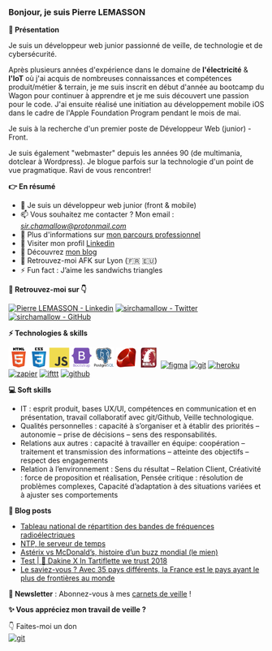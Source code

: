 ### Bonjour, je suis Pierre LEMASSON

**👋 Présentation**

Je suis un développeur web junior passionné de veille, de technologie et de cybersécurité.

Après plusieurs années d'expérience dans le domaine de **l'électricité** & **l'IoT** où j'ai acquis de nombreuses connaissances et compétences produit/métier & terrain, je me suis inscrit en début d'année au bootcamp du Wagon pour continuer à apprendre et je me suis découvert une passion pour le code. J'ai ensuite réalisé une initiation au développement mobile iOS dans le cadre de l'Apple Foundation Program pendant le mois de mai.

Je suis à la recherche d'un premier poste de Développeur Web (junior) - Front.

Je suis également "webmaster" depuis les années 90 (de multimania, dotclear à Wordpress).
Je blogue parfois sur la technologie d'un point de vue pragmatique.
Ravi de vous rencontrer!

**👉 En résumé**

- 🔭 Je suis un développeur web junior (front & mobile)
- 📫 Vous souhaitez me contacter ? Mon email : [*sir.chamallow@protonmail.com*](mailto:sir.chamallow@protonmail.com)
- 💼 Plus d'informations sur [mon parcours professionnel](https://github.com/sirchamallow/profilecv)
- 📄 Visiter mon profil [Linkedin](https://www.linkedin.com/in/pierrelemasson)
- 🔗 Découvrez [mon blog](https://sir.chamallow.com)
- 📢 Retrouvez-moi AFK sur Lyon (🇫🇷 🇪🇺)
- ⚡ Fun fact : J’aime les sandwichs triangles

**🤠 Retrouvez-moi sur 👇**

<a href="https://www.linkedin.com/in/pierrelemasson" target="blank"><img src="https://img.shields.io/badge/-Pierre LEMASSON-blue?style=flat-square&logo=Linkedin&logoColor=white&link=https://www.linkedin.com/in/pierrelemasson/" alt="Pierre LEMASSON - Linkedin" /></a> <a href="https://twitter.com/sirchamallow" target="blank"><img src="https://img.shields.io/twitter/follow/sirchamallow?style=social" alt="sirchamallow - Twitter" /></a> <a href="https://github.com/sirchamallow" target="blank"><img src="https://img.shields.io/github/followers/sirchamallow?label=Github&style=social" alt="sirchamallow - GitHub" /></a>
</br>

**⚡ Technologies & skills**

<a href="https://developer.mozilla.org/fr/docs/Learn/HTML/Introduction_to_HTML" target="_blank" rel="noreferrer"><img src="https://raw.githubusercontent.com/devicons/devicon/master/icons/html5/html5-original-wordmark.svg" alt="html5" width="40" height="40"/></a><a href="https://developer.mozilla.org/fr/docs/Learn/CSS/First_steps" target="_blank" rel="noreferrer"><img src="https://raw.githubusercontent.com/devicons/devicon/master/icons/css3/css3-original-wordmark.svg" alt="css3" width="40" height="40"/></a><a href="https://developer.mozilla.org/fr/docs/Learn/JavaScript/First_steps" target="_blank" rel="noreferrer"><img src="https://raw.githubusercontent.com/devicons/devicon/master/icons/javascript/javascript-original.svg" alt="javascript" width="40" height="40"/></a> <a href="https://getbootstrap.com" target="_blank" rel="noreferrer"> <img src="https://raw.githubusercontent.com/devicons/devicon/master/icons/bootstrap/bootstrap-plain-wordmark.svg" alt="bootstrap" width="40" height="40"/></a> <a href="https://www.postgresql.org" target="_blank" rel="noreferrer"> <img src="https://raw.githubusercontent.com/devicons/devicon/master/icons/postgresql/postgresql-original-wordmark.svg" alt="postgresql" width="40" height="40"/></a> <a href="https://www.ruby-lang.org/en/" target="_blank" rel="noreferrer"> <img src="https://raw.githubusercontent.com/devicons/devicon/master/icons/ruby/ruby-original.svg" alt="ruby" width="40" height="40"/></a> <a href="https://rubyonrails.org" target="_blank" rel="noreferrer"> <img src="https://raw.githubusercontent.com/devicons/devicon/master/icons/rails/rails-original-wordmark.svg" alt="rails" width="40" height="40"/></a> <a href="https://www.figma.com" target="_blank" rel="noreferrer"><img src="https://www.vectorlogo.zone/logos/figma/figma-icon.svg" alt="figma" width="40" height="40"/></a> <a href="https://git-scm.com/" target="_blank" rel="noreferrer"> <img src="https://www.vectorlogo.zone/logos/git-scm/git-scm-icon.svg" alt="git" width="40" height="40"/></a> <a href="https://heroku.com" target="_blank" rel="noreferrer"> <img src="https://www.vectorlogo.zone/logos/heroku/heroku-icon.svg" alt="heroku" width="40" height="40"/></a> <a href="https://zapier.com" target="_blank" rel="noreferrer"> <img src="https://www.vectorlogo.zone/logos/zapier/zapier-icon.svg" alt="zapier" width="40" height="40"/></a> <a href="https://ifttt.com/" target="_blank" rel="noreferrer"> <img src="https://www.vectorlogo.zone/logos/ifttt/ifttt-ar21.svg" alt="ifttt" width="40" height="40"/></a> <a href="https://www.github.com" target="_blank" rel="noreferrer"><img src="https://user-images.githubusercontent.com/16926444/140777574-2e28fadc-3a50-4203-b867-c9aa2a4d7e03.png" alt="github" width="0" height="30"/></a>

**💻 Soft skills**

- IT : esprit produit, bases UX/UI, compétences en communication et en présentation, travail collaboratif avec git/Github, Veille technologique.
- Qualités personnelles : capacité à s’organiser et à établir des priorités – autonomie – prise de décisions – sens des responsabilités.
- Relations aux autres : capacité à travailler en équipe: coopération – traitement et transmission des informations – atteinte des objectifs – respect des engagements
- Relation à l’environnement : Sens du résultat – Relation Client, Créativité : force de proposition et réalisation, Pensée critique : résolution de problèmes complexes, Capacité d’adaptation à des situations variées et à ajuster ses comportements

**📝 Blog posts**

- [Tableau national de répartition des bandes de fréquences radioélectriques](https://sir.chamallow.com/archives/2980)
- [NTP, le serveur de temps](https://sir.chamallow.com/archives/2897)
- [Astérix vs McDonald’s, histoire d’un buzz mondial (le mien)](https://sir.chamallow.com/archives/3107)
- [Test | 🎒 Dakine X In Tartiflette we trust 2018](https://sir.chamallow.com/archives/1340)
- [Le saviez-vous ? Avec 35 pays différents, la France est le pays ayant le plus de frontières au monde](https://sir.chamallow.com/archives/2588)

**📨 Newsletter** : Abonnez-vous à mes [carnets de veille](https://sirchamallow.substack.com/) !

**✨ Vous appréciez mon travail de veille ?**</p>
👇 Faites-moi un don</br>
<a href="https://www.paypal.com/donate?business=ADLAZ8EHH9JT4&no_recurring=0&currency_code=EUR" target="_blank" rel="noreferrer"><img src="https://user-images.githubusercontent.com/16926444/158174193-f57e1ad1-e524-4577-bd5a-958e09800376.svg" alt="git" width="100" height="27"/></a> 
</br>

<!-- **sirchamallow/sirchamallow** is a ✨ _special_ ✨ repository because its `README.md` (this file) appears on your GitHub profile.
